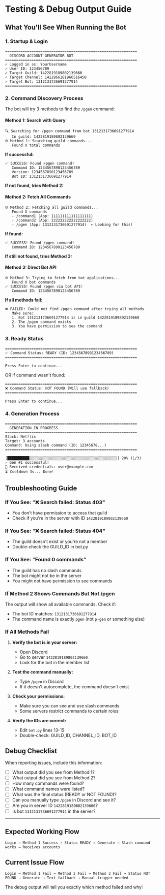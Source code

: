 # Testing & Debug Output Guide

## What You'll See When Running the Bot

### 1. Startup & Login
```
============================================================
  DISCORD ACCOUNT GENERATOR BOT
============================================================
✓ Logged in as: YourUsername
✓ User ID: 123456789
✓ Target Guild: 1422819189802139660
✓ Target Channel: 1422966181966516458
✓ Target Bot: 1312131736691277914
============================================================
```

### 2. Command Discovery Process

The bot will try 3 methods to find the `/pgen` command:

#### Method 1: Search with Query
```
🔍 Searching for /pgen command from bot 1312131736691277914
   In guild: 1422819189802139660
🌐 Method 1: Searching guild commands...
   Found X total commands
```

**If successful:**
```
✅ SUCCESS! Found /pgen command!
   Command ID: 1234567890123456789
   Version: 1234567890123456789
   Bot ID: 1312131736691277914
```

**If not found, tries Method 2:**

#### Method 2: Fetch All Commands
```
🌐 Method 2: Fetching all guild commands...
   Found X commands
   - /command1 (App: 111111111111111111)
   - /command2 (App: 222222222222222222)
   - /pgen (App: 1312131736691277914)  ← Looking for this!
```

**If found:**
```
✅ SUCCESS! Found /pgen command!
   Command ID: 1234567890123456789
```

**If still not found, tries Method 3:**

#### Method 3: Direct Bot API
```
🌐 Method 3: Trying to fetch from bot applications...
   Found X bot commands
✅ SUCCESS! Found /pgen via bot API!
   Command ID: 1234567890123456789
```

**If all methods fail:**
```
❌ FAILED: Could not find /pgen command after trying all methods
   Make sure:
   1. Bot 1312131736691277914 is in guild 1422819189802139660
   2. The /pgen command exists
   3. You have permission to see the command
```

### 3. Ready Status
```
============================================================
✅ Command Status: READY (ID: 1234567890123456789)
============================================================

Press Enter to continue...
```

OR if command wasn't found:
```
============================================================
❌ Command Status: NOT FOUND (Will use fallback)
============================================================

Press Enter to continue...
```

### 4. Generation Process
```
============================================================
  GENERATION IN PROGRESS
============================================================
Stock: Netflix
Target: 3 accounts
Command: Using slash command (ID: 12345678...)
============================================================

[██████████░░░░░░░░░░░░░░░░░░░░░░░░░░░░░░░░░░░░░░░░] 20% (1/3)
✓ Gen #1 successful!
📧 Received credentials: user@example.com
⏳ Cooldown 3s... Done!
```

## Troubleshooting Guide

### If You See: "❌ Search failed: Status 403"
- You don't have permission to access that guild
- Check if you're in the server with ID `1422819189802139660`

### If You See: "❌ Search failed: Status 404"
- The guild doesn't exist or you're not a member
- Double-check the GUILD_ID in bot.py

### If You See: "Found 0 commands"
- The guild has no slash commands
- The bot might not be in the server
- You might not have permission to see commands

### If Method 2 Shows Commands But Not /pgen
The output will show all available commands. Check if:
- The bot ID matches: `1312131736691277914`
- The command name is exactly `pgen` (not `p-gen` or something else)

### If All Methods Fail
1. **Verify the bot is in your server:**
   - Open Discord
   - Go to server `1422819189802139660`
   - Look for the bot in the member list

2. **Test the command manually:**
   - Type `/pgen` in Discord
   - If it doesn't autocomplete, the command doesn't exist

3. **Check your permissions:**
   - Make sure you can see and use slash commands
   - Some servers restrict commands to certain roles

4. **Verify the IDs are correct:**
   - Edit `bot.py` lines 13-15
   - Double-check: GUILD_ID, CHANNEL_ID, BOT_ID

## Debug Checklist

When reporting issues, include this information:

- [ ] What output did you see from Method 1?
- [ ] What output did you see from Method 2?
- [ ] How many commands were found?
- [ ] What command names were listed?
- [ ] What was the final status (READY or NOT FOUND)?
- [ ] Can you manually type `/pgen` in Discord and see it?
- [ ] Are you in server ID `1422819189802139660`?
- [ ] Is bot `1312131736691277914` in the server?

---

## Expected Working Flow

```
Login → Method 1 Success → Status READY → Generate → Slash command works → Receives accounts
```

## Current Issue Flow

```
Login → Method 1 Fail → Method 2 Fail → Method 3 Fail → Status NOT FOUND → Generate → Text fallback → Manual trigger needed
```

The debug output will tell you exactly which method failed and why!
